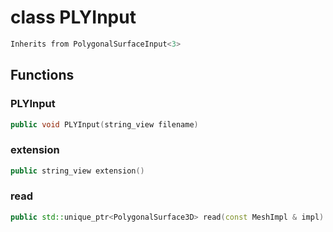 # class PLYInput

```cpp
Inherits from PolygonalSurfaceInput<3>
```

## Functions

### PLYInput

```cpp
public void PLYInput(string_view filename)
```

### extension

```cpp
public string_view extension()
```

### read

```cpp
public std::unique_ptr<PolygonalSurface3D> read(const MeshImpl & impl)
```
